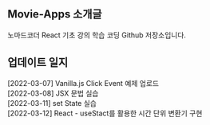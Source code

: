 ## Movie-Apps 소개글   
노마드코더 React 기초 강의 학습 코딩 Github 저장소입니다.

## 업데이트 일지
[2022-03-07] Vanilla.js Click Event 예제 업로드   
[2022-03-08] JSX 문법 실습  
[2022-03-11] set State 실습   
[2022-03-12] React - useStact를 활용한 시간 단위 변환기 구현   
